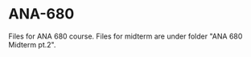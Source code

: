 # ANA-680
Files for ANA 680 course.                                                                                                     Files for midterm are under folder "ANA 680 Midterm pt.2".
